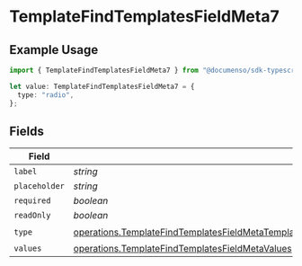 # TemplateFindTemplatesFieldMeta7

## Example Usage

```typescript
import { TemplateFindTemplatesFieldMeta7 } from "@documenso/sdk-typescript/models/operations";

let value: TemplateFindTemplatesFieldMeta7 = {
  type: "radio",
};
```

## Fields

| Field                                                                                                                                                                                                                | Type                                                                                                                                                                                                                 | Required                                                                                                                                                                                                             | Description                                                                                                                                                                                                          |
| -------------------------------------------------------------------------------------------------------------------------------------------------------------------------------------------------------------------- | -------------------------------------------------------------------------------------------------------------------------------------------------------------------------------------------------------------------- | -------------------------------------------------------------------------------------------------------------------------------------------------------------------------------------------------------------------- | -------------------------------------------------------------------------------------------------------------------------------------------------------------------------------------------------------------------- |
| `label`                                                                                                                                                                                                              | *string*                                                                                                                                                                                                             | :heavy_minus_sign:                                                                                                                                                                                                   | N/A                                                                                                                                                                                                                  |
| `placeholder`                                                                                                                                                                                                        | *string*                                                                                                                                                                                                             | :heavy_minus_sign:                                                                                                                                                                                                   | N/A                                                                                                                                                                                                                  |
| `required`                                                                                                                                                                                                           | *boolean*                                                                                                                                                                                                            | :heavy_minus_sign:                                                                                                                                                                                                   | N/A                                                                                                                                                                                                                  |
| `readOnly`                                                                                                                                                                                                           | *boolean*                                                                                                                                                                                                            | :heavy_minus_sign:                                                                                                                                                                                                   | N/A                                                                                                                                                                                                                  |
| `type`                                                                                                                                                                                                               | [operations.TemplateFindTemplatesFieldMetaTemplatesResponse200ApplicationJSONResponseBodyDataType](../../models/operations/templatefindtemplatesfieldmetatemplatesresponse200applicationjsonresponsebodydatatype.md) | :heavy_check_mark:                                                                                                                                                                                                   | N/A                                                                                                                                                                                                                  |
| `values`                                                                                                                                                                                                             | [operations.TemplateFindTemplatesFieldMetaValues](../../models/operations/templatefindtemplatesfieldmetavalues.md)[]                                                                                                 | :heavy_minus_sign:                                                                                                                                                                                                   | N/A                                                                                                                                                                                                                  |